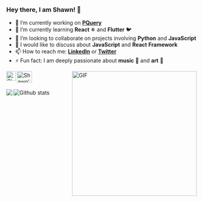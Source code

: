 ### Hey there, I am Shawn! 👋

- 🔭 I’m currently working on **[PQuery](https://github.com/Shawn1912/PQuery)**
- 🌱 I’m currently learning **React** ❄ and **Flutter** :bird:
- 👯 I’m looking to collaborate on projects involving **Python** and **JavaScript**
- 💬 I would like to discuss about **JavaScript** and **React** **Framework**
- 📫 How to reach me: **[LinkedIn](https://linkedin.com/in/shawnlouis)** or **[Twitter](https://twitter.com/ShaLo1912)**
- ⚡ Fun fact: I am deeply passionate about **music** 🎵 and **art** :art:


<img align="right" alt="GIF"  width="330px" src="https://media.giphy.com/media/SWoSkN6DxTszqIKEqv/giphy.gif" />
   <a href="https://www.linkedin.com/in/shawnlouis/">
  <img align="left" alt="Shawn's LinkedIn" width="25px" height="25px" src="https://cdn.jsdelivr.net/npm/simple-icons@v3/icons/linkedin.svg" />
</a>

 <a href="https://www.youtube.com/channel/UCvyHTx6TPnUlqBK8kq4-SNw">
  <img align="left" alt="Shawn's YouTube" width="40px" height="30px" src="https://img.favpng.com/18/7/22/scalable-vector-graphics-social-media-youtube-logo-png-favpng-X24i5zHCJkRER9Uik7KY0htRs.jpg" />
</a>
</br>

<br/>

![Github stats](https://github-readme-stats.vercel.app/api?username=Shawn1912&show_icons=true&hide_border=false)
<a href="https://github.com/Shawn1912">
  <img align="left" src="https://github-readme-stats.vercel.app/api/top-langs/?username=Shawn1912" />
</a>


<!-- Dark Theme -->
<!--title_color=fff&icon_color=f9f9f9&text_color=9f9f9f&bg_color=151515 -->
